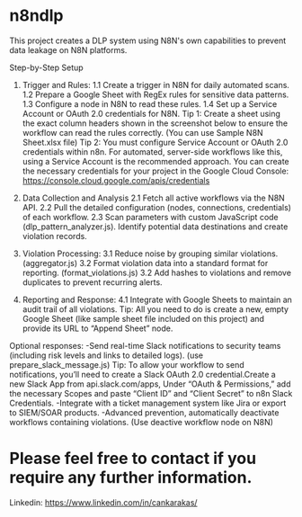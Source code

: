 # n8ndlp
This project creates a DLP system using N8N's own capabilities to prevent data leakage on N8N platforms.

Step-by-Step Setup

1. Trigger and Rules: 
  1.1 Create a trigger in N8N for daily automated scans.
  1.2 Prepare a Google Sheet with RegEx rules for sensitive data patterns.
  1.3 Configure a node in N8N to read these rules.
  1.4 Set up a Service Account or OAuth 2.0 credentials for N8N.
  Tip 1: Create a sheet using the exact column headers shown in the screenshot below to ensure the workflow can read the rules correctly. (You can use Sample N8N Sheet.xlsx file)
  Tip 2: You must configure Service Account or OAuth 2.0 credentials within n8n. For automated, server-side workflows like this, using a Service Account is the recommended approach.
  You can create the necessary credentials for your project in the Google Cloud Console: https://console.cloud.google.com/apis/credentials


2. Data Collection and Analysis
  2.1 Fetch all active workflows via the N8N API.
  2.2 Pull the detailed configuration (nodes, connections, credentials) of each workflow.
  2.3 Scan parameters with custom JavaScript code (dlp_pattern_analyzer.js). Identify potential data destinations and create violation records.

4. Violation Processing:
3.1 Reduce noise by grouping similar violations. (aggregator.js)
3.2 Format violation data into a standard format for reporting. (format_violations.js)
3.2 Add hashes to violations and remove duplicates to prevent recurring alerts.

5. Reporting and Response:
4.1 Integrate with Google Sheets to maintain an audit trail of all violations.
Tip: All you need to do is create a new, empty Google Sheet (like sample sheet file included on this project) and provide its URL to “Append Sheet” node.

Optional responses:
-Send real-time Slack notifications to security teams (including risk levels and links to detailed logs). (use prepare_slack_message.js)
Tip: To allow your workflow to send notifications, you’ll need to create a Slack OAuth 2.0 credential.Create a new Slack App from api.slack.com/apps, Under “OAuth & Permissions,” add the necessary Scopes and paste “Client ID” and “Client Secret” to n8n Slack Credentials.
-Integrate with a ticket management system like Jira or export to SIEM/SOAR products.
-Advanced prevention, automatically deactivate workflows containing violations. (Use deactive workflow node on N8N)

# Please feel free to contact if you require any further information.
Linkedin: https://www.linkedin.com/in/cankarakas/
